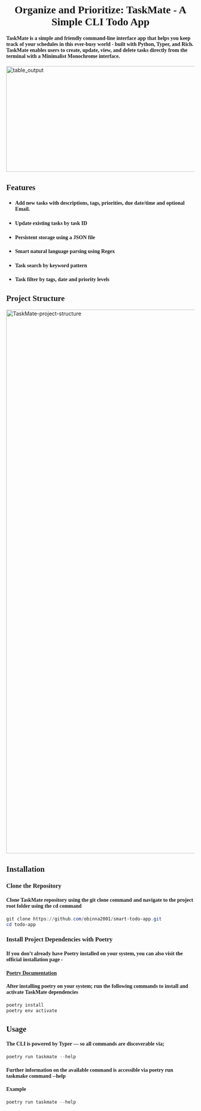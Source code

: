 <div align="center"><h1 style="font-family: Georgia, serif;">Organize and Prioritize: TaskMate - A Simple CLI Todo App</h1></div>  
<h4 style="font-family: Georgia, serif;">TaskMate is a simple and friendly command-line interface app that helps you keep track of your schedules in this ever-busy 
world - built with Python, Typer, and Rich. TaskMate enables users to create, update, view, and delete tasks directly from the terminal with a Minimalist Monochrome 
interface.</h4>

<img width="3806" height="282" alt="table_output" src="https://github.com/user-attachments/assets/63be931a-3189-4328-b59d-aa7e442cb133" />

<div align='left'><h2 style="font-family: Georgia, serif;">Features</h2>
<ul>
  <li><h4 style="font-family: Georgia, serif;">Add new tasks with descriptions, tags, priorities, due date/time and optional Email.</h4></li>
  <li><h4 style="font-family: Georgia, serif;">Update existing tasks by task ID</h4></li>
  <li><h4 style="font-family: Georgia, serif;">Persistent storage using a JSON file</h4></li>
  <li><h4 style="font-family: Georgia, serif;">Smart natural language parsing using Regex</h4></li>
  <li><h4 style="font-family: Georgia, serif;">Task search by keyword pattern</h4></li>
  <li><h4 style="font-family: Georgia, serif;">Task filter by tags, date and priority levels</h4></li>
</ul>
<div align='left'><h2 style="font-family: Georgia, serif;">Project Structure</h2></div>
<img width="1231" height="1452" alt="TaskMate-project-structure" src="https://github.com/user-attachments/assets/667391a9-e0ad-4222-8953-285dfc40a684" />
<div align='left'><h2 style="font-family: Georgia, serif;">Installation</h2></div>
<h3 style="font-family: Georgia, serif;">Clone the Repository</h3>
  
<h4 style="font-family: Georgia, serif;">Clone TaskMate repository using the git clone command and navigate to the project root folder using the cd command</h4>

```powershell
git clone https://github.com/obinna2001/smart-todo-app.git
cd todo-app
```

<h3 style="font-family: Georgia, serif;">Install Project Dependencies with Poetry</h3>
<h4 style="font-family: Georgia, serif;">If you don’t already have Poetry installed on your system, you can also visit the official installation page - <a href="https://github.com/python-poetry/install.python-poetry.org"><h4 style="font-family: Georgia, serif;">Poetry Documentation</a></h4>

<h4 style="font-family: Georgia, serif;">After installing poetry on your system; run the following commands to install and activate TaskMate dependencies</h4>

```powershell
poetry install 
poetry env activate
```

<div><h2 style="font-family: Georgia, serif;">Usage</h2></div>

<h4 style="font-family: Georgia, serif;">The CLI is powered by Typer — so all commands are discoverable via;</h4>

```powershell
poetry run taskmate --help
```
<h4 style="font-family: Georgia, serif;">Further information on the available command is accessible via poetry run taskmake command --help</h4>
<h4 style="font-family: Georgia, serif;">Example</h4>

```powershell
poetry run taskmate --help
```





